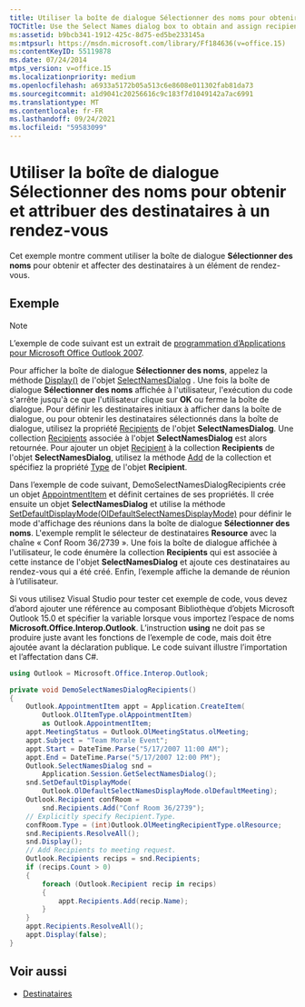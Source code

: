 ```yaml
---
title: Utiliser la boîte de dialogue Sélectionner des noms pour obtenir et attribuer des destinataires à un rendez-vous
TOCTitle: Use the Select Names dialog box to obtain and assign recipients to an appointment
ms:assetid: b9bcb341-1912-425c-8d75-ed5be233145a
ms:mtpsurl: https://msdn.microsoft.com/library/Ff184636(v=office.15)
ms:contentKeyID: 55119878
ms.date: 07/24/2014
mtps_version: v=office.15
ms.localizationpriority: medium
ms.openlocfilehash: a6933a5172b05a513c6e8608e011302fab81da73
ms.sourcegitcommit: a1d9041c20256616c9c183f7d1049142a7ac6991
ms.translationtype: MT
ms.contentlocale: fr-FR
ms.lasthandoff: 09/24/2021
ms.locfileid: "59583099"
---
```

# <a name="use-the-select-names-dialog-box-to-obtain-and-assign-recipients-to-an-appointment"></a>Utiliser la boîte de dialogue Sélectionner des noms pour obtenir et attribuer des destinataires à un rendez-vous

Cet exemple montre comment utiliser la boîte de dialogue **Sélectionner des noms** pour obtenir et affecter des destinataires à un élément de rendez-vous.

## <a name="example"></a>Exemple

> [!NOTE] 
> L’exemple de code suivant est un extrait de [programmation d’Applications pour Microsoft Office Outlook 2007](https://www.amazon.com/gp/product/0735622493?ie=UTF8&tag=msmsdn-20&linkCode=as2&camp=1789&creative=9325&creativeASIN=0735622493).

Pour afficher la boîte de dialogue **Sélectionner des noms**, appelez la méthode [Display()](https://msdn.microsoft.com/library/bb646086\(v=office.15\)) de l'objet [SelectNamesDialog](https://msdn.microsoft.com/library/bb609866\(v=office.15\)) . Une fois la boîte de dialogue **Sélectionner des noms** affichée à l'utilisateur, l'exécution du code s'arrête jusqu'à ce que l'utilisateur clique sur **OK** ou ferme la boîte de dialogue. Pour définir les destinataires initiaux à afficher dans la boîte de dialogue, ou pour obtenir les destinataires sélectionnés dans la boîte de dialogue, utilisez la propriété [Recipients](https://msdn.microsoft.com/library/bb652601\(v=office.15\)) de l'objet **SelectNamesDialog**. Une collection [Recipients](https://msdn.microsoft.com/library/bb646361\(v=office.15\)) associée à l'objet **SelectNamesDialog** est alors retournée. Pour ajouter un objet [Recipient](https://msdn.microsoft.com/library/bb624370\(v=office.15\)) à la collection **Recipients** de l'objet **SelectNamesDialog**, utilisez la méthode [Add](https://msdn.microsoft.com/library/bb612668\(v=office.15\)) de la collection et spécifiez la propriété [Type](https://msdn.microsoft.com/library/bb611841\(v=office.15\)) de l'objet **Recipient**.

Dans l’exemple de code suivant, DemoSelectNamesDialogRecipients crée un objet [AppointmentItem](https://msdn.microsoft.com/library/bb645611\(v=office.15\)) et définit certaines de ses propriétés. Il crée ensuite un objet **SelectNamesDialog** et utilise la méthode [SetDefaultDisplayMode(OlDefaultSelectNamesDisplayMode)](https://msdn.microsoft.com/library/bb623783\(v=office.15\)) pour définir le mode d'affichage des réunions dans la boîte de dialogue **Sélectionner des noms**. L'exemple remplit le sélecteur de destinataires **Resource** avec la chaîne « Conf Room 36/2739 ». Une fois la boîte de dialogue affichée à l'utilisateur, le code énumère la collection **Recipients** qui est associée à cette instance de l'objet **SelectNamesDialog** et ajoute ces destinataires au rendez-vous qui a été créé. Enfin, l’exemple affiche la demande de réunion à l’utilisateur.

Si vous utilisez Visual Studio pour tester cet exemple de code, vous devez d’abord ajouter une référence au composant Bibliothèque d’objets Microsoft Outlook 15.0 et spécifier la variable lorsque vous importez l’espace de noms **Microsoft.Office.Interop.Outlook**. L’instruction **using** ne doit pas se produire juste avant les fonctions de l’exemple de code, mais doit être ajoutée avant la déclaration publique. Le code suivant illustre l’importation et l’affectation dans C\#.

```csharp
using Outlook = Microsoft.Office.Interop.Outlook;
```


```csharp
private void DemoSelectNamesDialogRecipients()
{
    Outlook.AppointmentItem appt = Application.CreateItem(
        Outlook.OlItemType.olAppointmentItem)
        as Outlook.AppointmentItem;
    appt.MeetingStatus = Outlook.OlMeetingStatus.olMeeting;
    appt.Subject = "Team Morale Event";
    appt.Start = DateTime.Parse("5/17/2007 11:00 AM");
    appt.End = DateTime.Parse("5/17/2007 12:00 PM");
    Outlook.SelectNamesDialog snd =
        Application.Session.GetSelectNamesDialog();
    snd.SetDefaultDisplayMode(
        Outlook.OlDefaultSelectNamesDisplayMode.olDefaultMeeting);
    Outlook.Recipient confRoom =
        snd.Recipients.Add("Conf Room 36/2739");
    // Explicitly specify Recipient.Type.
    confRoom.Type = (int)Outlook.OlMeetingRecipientType.olResource;
    snd.Recipients.ResolveAll();
    snd.Display();
    // Add Recipients to meeting request.
    Outlook.Recipients recips = snd.Recipients;
    if (recips.Count > 0)
    {
        foreach (Outlook.Recipient recip in recips)
        {
            appt.Recipients.Add(recip.Name);
        }
    }
    appt.Recipients.ResolveAll();
    appt.Display(false);
}
```

## <a name="see-also"></a>Voir aussi

- [Destinataires](recipients.md)

